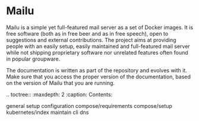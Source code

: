 Mailu
=====

Mailu is a simple yet full-featured mail server as a set of Docker images.
It is free software (both as in free beer and as in free speech), open to
suggestions and external contributions. The project aims at providing people
with an easily setup, easily maintained and full-featured mail server while
not shipping proprietary software nor unrelated features often found in
popular groupware.

The documentation is written as part of the repository and evolves with it.
Make sure that you access the proper version of the documentation, based on
the version of Mailu that you are running.


.. toctree::
   :maxdepth: 2
   :caption: Contents:

   general
   setup
   configuration
   compose/requirements
   compose/setup
   kubernetes/index
   maintain
   cli
   dns
